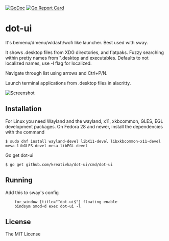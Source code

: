 [![GoDoc](https://godoc.org/github.com/kreativka/dot-ui?status.svg)](https://godoc.org/github.com/kreativka/dot-ui)
[![Go Report Card](https://goreportcard.com/badge/github.com/kreativka/dot-ui)](https://goreportcard.com/report/github.com/kreativka/dot-ui)
# dot-ui

It's bemenu/dmenu/wldash/wofi like launcher. Best used with sway.

It shows .desktop files from XDG directories, and flatpaks. Fuzzy searching within pretty names from ".desktop and executables. Defaults to not localized names, use -l flag for localized.

Navigate through list using arrows and Ctrl+P/N.

Launch terminal applications from .desktop files in alacritty.

![Screenshot](https://kreativka.github.io/dot-ui/img/screenshot.png)

## Installation

For Linux you need Wayland and the wayland, x11, xkbcommon, GLES, EGL development packages. On Fedora 28 and newer, install the dependencies with the command

```
$ sudo dnf install wayland-devel libX11-devel libxkbcommon-x11-devel mesa-libGLES-devel mesa-libEGL-devel
```

Go get dot-ui

```
$ go get github.com/kreativka/dot-ui/cmd/dot-ui
```

## Running

Add this to sway's config

```
    for_window [title="^dot-ui$"] floating enable
    bindsym $mod+d exec dot-ui -l
```

## License

The MIT License
